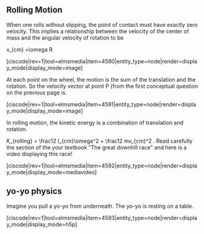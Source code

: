 ## Rolling Motion

When one rolls without slipping, the point of contact must have exactly zero velocity. This implies a relationship between the velocity of the center of mass and the angular velocity of rotation to be 

</lrn-math>v_{cm} =\omega R </lrn-math>

[ciscode|rev=1|tool=elmsmedia|item=4590|entity_type=node|render=display_mode|display_mode=image]

At each point on the wheel, the motion is the sum of the translation and the rotation. So the velocity vector at point P (from the first conceptual question on the previous page is. 

[ciscode|rev=1|tool=elmsmedia|item=4591|entity_type=node|render=display_mode|display_mode=image]

In rolling motion, the kinetic energy is a combination of translation and rotation. 

<lrn-math> K_{rolling} = \frac12 I_{cm}\omega^2 + \frac12 mv_{cm}^2 </lrn-math>. Read carefully the section of the your textbook "The great downhill race" and here is a video displaying this race!

[ciscode|rev=1|tool=elmsmedia|item=4592|entity_type=node|render=display_mode|display_mode=mediavideo]

## yo-yo physics
Imagine you pull a yo-yo from underneath. The yo-yo is resting on a table. 

[ciscode|rev=1|tool=elmsmedia|item=4593|entity_type=node|render=display_mode|display_mode=h5p]